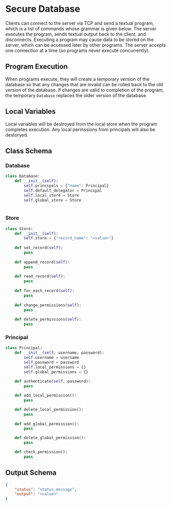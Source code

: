 # Secure Database
Clients can connect to the server via TCP and send a textual program, which is a list of commands whose grammar is given below. The server executes the program, sends textual output back to the client, and disconnects. Executing a program may cause data to be stored on the server, which can be accessed later by other programs. The server accepts one connection at a time (so programs never execute concurrently).

## Program Execution
When programs execute, they will create a temporary version of the database so that any changes that are invalid can be rolled back to the old version of the database. If changes are valid to completion of the program, the temporary `Database` replaces the older version of the database.

## Local Variables
Local variables will be destroyed from the local store when the program completes execution. Any local permssions from principals will also be destoryed.

## Class Schema

### Database
```python
class Database:
    def __init__(self):
        self.principals = {"name": Principal}
        self.default_delegator = Principal
        self.local_store = Store
        self.global_store = Store
  
```

### Store 
```python
class Store:
    def __init__(self):
        self.store = {"record_name": "<value>"}
    
    def set_record(self):
        pass
    
    def append_record(self):
        pass
        
    def read_record(self):
        pass
    
    def for_each_record(self):
        pass
    
    def change_permissions(self):
        pass
    
    def delete_permissions(self):
        pass
```

### Principal
```python
class Principal:
    def __init__(self, username, password):
        self.username = username
        self.password = password
        self.local_permissions = {}
        self.global_permissions = {}
    
    def authenticate(self, password):
        pass

    def add_local_permission():
        pass

    def delete_local_permission():
        pass
    
    def add_global_permission():
        pass

    def delete_global_permission():
        pass

    def check_permission():
        pass
```

## Output Schema

```json
{
    "status": "status_message",
    "output": "<value>"
}
